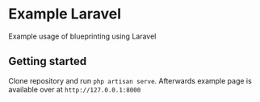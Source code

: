 # Example Laravel
Example usage of blueprinting using Laravel

## Getting started
Clone repository and run ``php artisan serve``. Afterwards example page is available over at ``http://127.0.0.1:8000``
